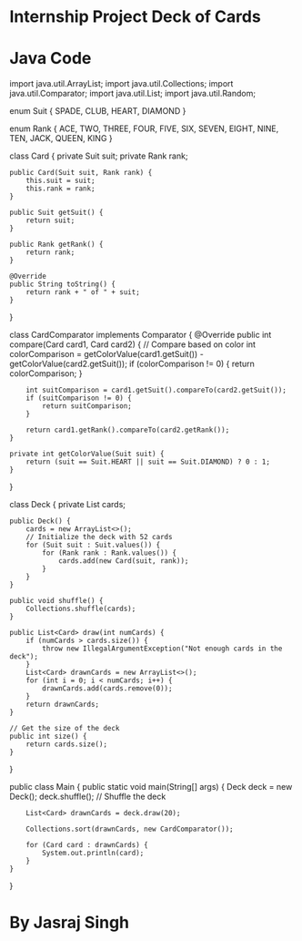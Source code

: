 # Internship Project Deck of Cards

# Java Code

import java.util.ArrayList;
import java.util.Collections;
import java.util.Comparator;
import java.util.List;
import java.util.Random;

enum Suit {
    SPADE,
    CLUB,
    HEART,
    DIAMOND
}

enum Rank {
    ACE, TWO, THREE, FOUR, FIVE, SIX, SEVEN, EIGHT, NINE, TEN, JACK, QUEEN, KING
}

class Card {
    private Suit suit;
    private Rank rank;

    public Card(Suit suit, Rank rank) {
        this.suit = suit;
        this.rank = rank;
    }

    public Suit getSuit() {
        return suit;
    }

    public Rank getRank() {
        return rank;
    }

    @Override
    public String toString() {
        return rank + " of " + suit;
    }
}

class CardComparator implements Comparator<Card> {
    @Override
    public int compare(Card card1, Card card2) {
        // Compare based on color
        int colorComparison = getColorValue(card1.getSuit()) - getColorValue(card2.getSuit());
        if (colorComparison != 0) {
            return colorComparison;
        }

        int suitComparison = card1.getSuit().compareTo(card2.getSuit());
        if (suitComparison != 0) {
            return suitComparison;
        }

        return card1.getRank().compareTo(card2.getRank());
    }

    private int getColorValue(Suit suit) {
        return (suit == Suit.HEART || suit == Suit.DIAMOND) ? 0 : 1;
    }
}

class Deck {
    private List<Card> cards;

    public Deck() {
        cards = new ArrayList<>();
        // Initialize the deck with 52 cards
        for (Suit suit : Suit.values()) {
            for (Rank rank : Rank.values()) {
                cards.add(new Card(suit, rank));
            }
        }
    }

    public void shuffle() {
        Collections.shuffle(cards);
    }

    public List<Card> draw(int numCards) {
        if (numCards > cards.size()) {
            throw new IllegalArgumentException("Not enough cards in the deck");
        }
        List<Card> drawnCards = new ArrayList<>();
        for (int i = 0; i < numCards; i++) {
            drawnCards.add(cards.remove(0));
        }
        return drawnCards;
    }

    // Get the size of the deck
    public int size() {
        return cards.size();
    }
}

public class Main {
    public static void main(String[] args) {
        Deck deck = new Deck();
        deck.shuffle(); // Shuffle the deck

        List<Card> drawnCards = deck.draw(20);

        Collections.sort(drawnCards, new CardComparator());

        for (Card card : drawnCards) {
            System.out.println(card);
        }
    }
}

# By Jasraj Singh
